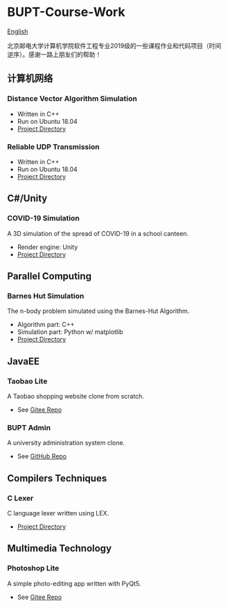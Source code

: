 # BUPT-Course-Work
 [English](https://github.com/huyang531/BUPT-Course-Work/README.md)

北京邮电大学计算机学院软件工程专业2019级的一些课程作业和代码项目（时间逆序）。感谢一路上朋友们的帮助！

 ## 计算机网络
 ### Distance Vector Algorithm Simulation
 - Written in C++
 - Run on Ubuntu 18.04
 - [Project Directory](TODO)
### Reliable UDP Transmission
 - Written in C++
 - Run on Ubuntu 18.04
  - [Project Directory](TODO)
 ## C#/Unity
### COVID-19 Simulation
A 3D simulation of the spread of COVID-19 in a school canteen.
 - Render engine: Unity
 - [Project Directory](TODO)

 ## Parallel Computing
 ### Barnes Hut Simulation
 The n-body problem simulated using the Barnes-Hut Algorithm.
  - Algorithm part: C++
  - Simulation part: Python w/ matplotlib
  - [Project Directory](TODO)

 ## JavaEE
 ### Taobao Lite
 A Taobao shopping website clone from scratch.
- See [Gitee Repo](https://gitee.com/michael531/taobao-lite)

### BUPT Admin
A university administration system clone.
- See [GitHub Repo](https://github.com/huyang531/BUPTAdmin)

## Compilers Techniques
### C Lexer
C language lexer written using LEX.
 - [Project Directory](TODO)

## Multimedia Technology
### Photoshop Lite
A simple photo-editing app written with PyQt5.
- See [Gitee Repo](https://gitee.com/michael531/multimedia_app)

